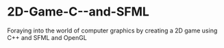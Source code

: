 # 2D-Game-C--and-SFML
Foraying into the world of computer graphics by creating a 2D game using C++ and SFML and OpenGL
